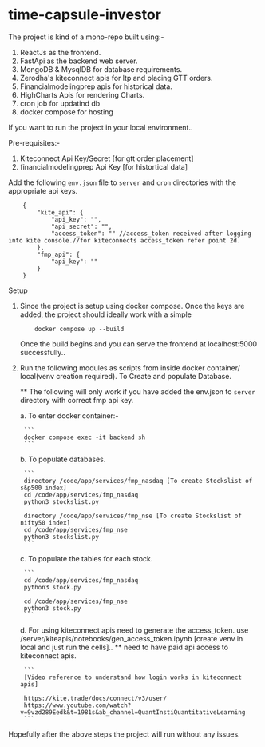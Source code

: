 # time-capsule-investor

The project is kind of a mono-repo built using:- 
1. ReactJs as the frontend.
2. FastApi as the backend web server.
3. MongoDB & MysqlDB for database requirements.
4. Zerodha's kiteconnect apis for ltp and placing GTT orders.
5. Financialmodelingprep apis for historical data.
6. HighCharts Apis for rendering Charts.
7. cron job for updatind db
8. docker compose for hosting

If you want to run the project in your local environment..

Pre-requisites:-
1. Kiteconnect Api Key/Secret [for gtt order placement]
2. financialmodelingprep Api Key [for histortical data]

Add the following `env.json` file to `server` and `cron` directories with the appropriate api keys.

```
    {
        "kite_api": {
            "api_key": "",
            "api_secret": "",
            "access_token": "" //access_token received after logging into kite console.//for kiteconnects access_token refer point 2d. 
        },
        "fmp_api": {
            "api_key": "" 
        }
    }
```

Setup

1.  Since the project is setup using docker compose. Once the keys are added, the project should ideally work with a simple 

    ```
        docker compose up --build
    ```

    Once the build begins and you can serve the frontend at localhost:5000 successfully..


2. Run the following modules as scripts from inside docker container/ local(venv creation required). To Create and populate Database.

    ** The following will only work if you have added the env.json to `server` directory with correct fmp api key.

    a. To enter docker container:- 

        ```
        docker compose exec -it backend sh
        ```
    
    b. To populate databases.
    
        ```
        directory /code/app/services/fmp_nasdaq [To create Stockslist of s&p500 index]
        cd /code/app/services/fmp_nasdaq
        python3 stockslist.py 

        directory /code/app/services/fmp_nse [To create Stockslist of nifty50 index]
        cd /code/app/services/fmp_nse
        python3 stockslist.py
        ```

    c. To populate the tables for each stock. 
    
        ```
        cd /code/app/services/fmp_nasdaq
        python3 stock.py

        cd /code/app/services/fmp_nse
        python3 stock.py
        ```

    d. For using kiteconnect apis need to generate the access_token. use /server/kiteapis/notebooks/gen_access_token.ipynb [create venv in local and  just run the cells].. ** need to have paid api access to kiteconnect apis. 
    
        ```
        [Video reference to understand how login works in kiteconnect apis]

        https://kite.trade/docs/connect/v3/user/
        https://www.youtube.com/watch?v=9vzd289Eedk&t=1981s&ab_channel=QuantInstiQuantitativeLearning
        ```

Hopefully after the above steps the project will run without any issues.